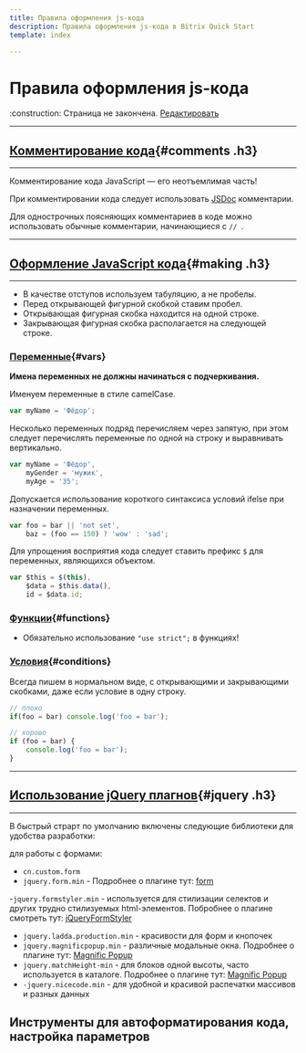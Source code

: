 ```yaml
---
title: Правила оформления js-кода
description: Правила оформления js-кода в Bitrix Quick Start
template: index  

---
```



# Правила оформления js-кода

<div class="tip">
    :construction: Страница не закончена. <a href="https://github.com/pafnuty/bqs-site/blob/dev/storage/pages/code/js.md" class="btn btn-small" target="_blank">Редактировать</a>
</div>

---
## [Комментирование кода](#comments){#comments .h3}
---

Комментирование кода JavaScript — его неотъемлимая часть!

При комментировании кода следует использовать [JSDoc](http://usejsdoc.org/) комментарии.

Для однострочных поясняющих комментариев в коде можно использовать обычные комментарии, начинающиеся с `// `.

---
## [Оформление JavaScript кода](#making){#making .h3}
---

- В качестве отступов используем табуляцию, а не пробелы.
- Перед открывающей фигурной скобкой ставим пробел.
- Открывающая фигурная скобка находится на одной строке.
- Закрывающая фигурная скобка располагается на следующей строке.

### [Переменные](#vars){#vars}


**Имена переменных не должны начинаться с подчеркивания.**

Именуем переменные в стиле camelCase.
```js
var myName = 'Фёдор';
```

Несколько переменных подряд перечисляем через запятую, при этом следует перечислять переменные по одной на строку и выравнивать вертикально.
```js
var myName = 'Фёдор',
    myGender = 'мужик',
    myAge = '35';
```

Допускается использование короткого синтаксиса условий ifelse при назначении переменных.
```js
var foo = bar || 'not set',
    baz = (foo == 150) ? 'wow' : 'sad';
```

Для упрощения восприятия кода следует ставить префикс `$` для переменных, являющихся объектом.
```js
var $this = $(this),
    $data = $this.data(),
    id = $data.id;
```

### [Функции](#functions){#functions}

- Обязательно использование `"use strict";` в функциях!


### [Условия](#conditions){#conditions}

Всегда пишем в нормальном виде, с открывающими и закрывающими скобками, даже если условие в одну строку.
```js
// плохо
if(foo = bar) console.log('foo = bar');

// хорошо
if (foo = bar) {
    console.log('foo = bar');
}
```


---
## [Использование jQuery плагнов](#jquery){#jquery .h3}
---

В быстрый страрт по умолчанию включены следующие библиотеки для удобства разработки:

для работы с формами:
- `cn.custom.form`
- `jquery.form.min` - Подробнее о плагине тут: [form](https://github.com/malsup/form#copyright-and-license)

-`jquery.formstyler.min` - используется для стилизации селектов и других трудно стилизуемых html-элементов. Побробнее о плагине смотреть тут: [jQueryFormStyler](https://github.com/Dimox/jQueryFormStyler) 

- `jquery.ladda.production.min` - красивости для форм и кнопочек
- `jquery.magnificpopup.min` - различные модальные окна. Подробнее о плагине тут: [Magnific Popup](http://dimsemenov.com/plugins/magnific-popup/#build=inline+image+ajax+iframe+gallery+retina+imagezoom+fastclick)
- `jquery.matchHeight-min` - для блоков одной высоты, часто используется в каталоге. Подробнее о плагине тут: [Magnific Popup](http://brm.io/jquery-match-height/)
- `-jquery.nicecode.min` - для удобной и красивой распечатки массивов и разных данных

## Инструменты для автоформатирования кода, настройка параметров
